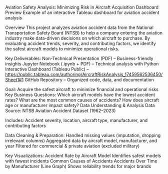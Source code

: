 Aviation Safety Analysis: Minimizing Risk in Aircraft Acquisition
Dashboard Preview Example of an interactive Tableau dashboard for aviation accident analysis

Overview
This project analyzes aviation accident data from the National Transportation Safety Board (NTSB) to help a company entering the aviation industry make data-driven decisions on which aircraft to purchase. By evaluating accident trends, severity, and contributing factors, we identify the safest aircraft models to minimize operational risks.

Key Deliverables:
Non-Technical Presentation (PDF) – Business-friendly insights
Jupyter Notebook (.ipynb + PDF) – Technical analysis with Python
Interactive Dashboard (Tableau Public) – https://public.tableau.com/authoring/AircraftRiskAnalysis_17459562536450/Sheet1#1
GitHub Repository – Organized code, data, and documentation


Goal: Acquire the safest aircraft to minimize financial and operational risks
Key Business Questions:
Which aircraft models have the lowest accident rates?
What are the most common causes of accidents?
How does aircraft age or manufacturer impact safety?
Data Understanding & Analysis
Data Source:
NTSB Aviation Accident Dataset (1962–2023)

Includes:
Accident severity, location, aircraft type, manufacturer, and contributing factors

Data Cleaning & Preparation:
Handled missing values (imputation, dropping irrelevant columns)
Aggregated data by aircraft model, manufacturer, and year
Filtered for commercial & private aviation (excluded military)

Key Visualizations:
Accident Rate by Aircraft Model
Identifies safest models with fewest incidents
Common Causes of Accidents 
Accidents Over Time by Manufacturer (Line Graph)
Shows reliability trends for major brands
